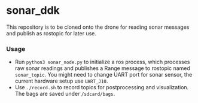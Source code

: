 # sonar_ddk
This repository is to be cloned onto the drone for reading sonar messages and publish as rostopic for later use.

### Usage
- Run `python3 sonar_node.py` to initialize a ros process, which processes raw sonar readings and publishes a Range message to rostopic named `sonar_topic`. You might need to change UART port for sonar sensor, the current hardware setup use `UART_J10`. 
- Use `./record.sh` to record topics for postprocessing and visualization. The bags are saved under `/sdcard/bags`.